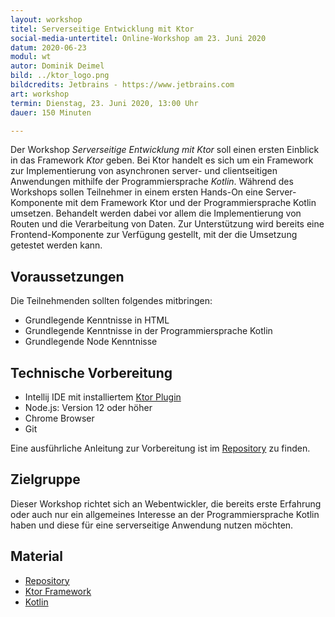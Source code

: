```yaml
---
layout: workshop
titel: Serverseitige Entwicklung mit Ktor
social-media-untertitel: Online-Workshop am 23. Juni 2020
datum: 2020-06-23
modul: wt
autor: Dominik Deimel
bild: ../ktor_logo.png
bildcredits: Jetbrains - https://www.jetbrains.com
art: workshop
termin: Dienstag, 23. Juni 2020, 13:00 Uhr
dauer: 150 Minuten

---
```


Der Workshop _Serverseitige Entwicklung mit Ktor_ soll einen ersten Einblick in das Framework _Ktor_ geben.
Bei Ktor handelt es sich um ein Framework zur Implementierung von asynchronen server- und clientseitigen Anwendungen mithilfe der Programmiersprache _Kotlin_. 
Während des Workshops sollen Teilnehmer in einem ersten Hands-On eine Server-Komponente mit dem Framework Ktor und der Programmiersprache Kotlin umsetzen. 
Behandelt werden dabei vor allem die Implementierung von Routen und die Verarbeitung von Daten. 
Zur Unterstützung wird bereits eine Frontend-Komponente zur Verfügung gestellt, mit der die Umsetzung getestet werden kann.

## Voraussetzungen

Die Teilnehmenden sollten folgendes mitbringen:

* Grundlegende Kenntnisse in HTML 
* Grundlegende Kenntnisse in der Programmiersprache Kotlin
* Grundlegende Node Kenntnisse


## Technische Vorbereitung
* Intellij IDE mit installiertem [Ktor Plugin](https://plugins.jetbrains.com/plugin/10823-ktor) 
* Node.js: Version 12 oder höher
* Chrome Browser
* Git

Eine ausführliche Anleitung zur Vorbereitung ist im [Repository](https://github.com/Dominikdeimel/ktor-workshop) zu finden.

## Zielgruppe

Dieser Workshop richtet sich an Webentwickler, die bereits erste Erfahrung oder auch nur ein allgemeines Interesse an der Programmiersprache Kotlin haben und diese für eine serverseitige Anwendung nutzen möchten.

## Material

* [Repository](https://github.com/Dominikdeimel/ktor-workshop)
* [Ktor Framework](https://ktor.io/)
* [Kotlin](https://kotlinlang.org/)